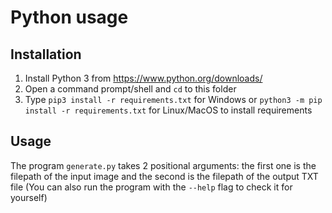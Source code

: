 # Python usage

## Installation

1) Install Python 3 from <https://www.python.org/downloads/>
2) Open a command prompt/shell and `cd` to this folder
3) Type `pip3 install -r requirements.txt` for Windows or `python3 -m pip install -r requirements.txt` for Linux/MacOS to install requirements

## Usage

The program `generate.py` takes 2 positional arguments: the first one is the filepath of the input image and the second is the filepath of the output TXT file (You can also run the program with the `--help` flag to check it for yourself)

